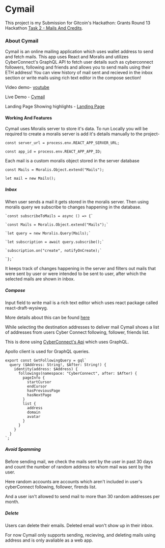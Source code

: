 # Cymail

This project is my Submission for Gitcoin's Hackathon: Grants Round 13 Hackathon
[Task 2 - Mails And Credits](https://gitcoin.co/issue/cyberconnecthq/gitcoin-gr13-hackathon/2/100028549).

### About Cymail

Cymail is an online mailing application which uses wallet address to send and fetch mails.
This app uses React and Moralis and utilizes CyberConnect's GraphQL API to fetch user details such as cyberconnect followers, following and friends and allows you to send mails using their ETH address!
You can view history of mail sent and recieved in the inbox section or write mails using rich text editor in the compose section!

Video demo- [youtube](https://youtu.be/rQwv6IqBB1E)

Live Demo - [Cymail](https://earnest-pegasus-59a98f.netlify.app/)

Landing Page Showing highlights - [Landing Page](https://extraordinary-cat-ec8a26.netlify.app/)


#### Working And Features
Cymail uses Moralis server to store it's data.
To run Locally you will be required to create a moralis server is add it's details manually to the project-

`const server_url = process.env.REACT_APP_SERVER_URL;`

`const app_id = process.env.REACT_APP_APP_ID;`

Each mail is a custom moralis object stored in the server database

`const Mails = Moralis.Object.extend("Mails");`

  `let mail = new Mails();`

##### Inbox

When user sends a mail it gets stored in the moralis server.
Then using moralis query we subscribe to changes happening in the database.

    `const subscribeToMails = async () => {`
 
    `const Mails = Moralis.Object.extend("Mails");`
    
    `let query = new Moralis.Query(Mails);`
    
    `let subscription = await query.subscribe();`
    
    `subscription.on("create", notifyOnCreate);`
  
    `};`
  
  It keeps track of changes happening in the server and filters out mails that were sent by user or were intended to be sent to user, after which the selected mails are shown in inbox.
  
  ##### Compose
 Input field to write mail is a rich text editor which uses react package called react-draft-wysiwyg.
 
 More details about this can be found [here](https://jpuri.github.io/react-draft-wysiwyg/#/demo)
 
 While selecting the destination addresses to deliver mail Cymail shows a list of addresses from users Cyber Connect following, follower, friends list.
 
 This is done using [CyberConnect's Api](https://docs.cyberconnect.me/docs/get_started) which uses GraphQL.
 
 Apollo client is used for GraphQL queries.
```
export const GetFollowingQuery = gql`
  query ($Address: String!, $After: String!) {
    identity(address: $Address) {
      followings(namespace: "CyberConnect", after: $After) {
        pageInfo {
          startCursor
          endCursor
          hasPreviousPage
          hasNextPage
        }
        list {
          address
          domain
          avatar
        }
      }
    }
  }
`;
```

##### Avoid Spamming
Before sending mail, we check the mails sent by the user in past 30 days and count the number of random address to whom mail was sent by the user.

Here random accounts are accounts which aren't included in user's cyberConnect following, follower, firends list.

And a user isn't allowed to send mail to more than 30 random addresses per month.


##### Delete 
Users can delete their emails. Deleted email won't show up in their inbox.





For now Cymail only supports sending, recieving, and deleting mails using address and is only avaliable as a web app. 
